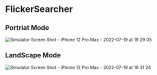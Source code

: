# FlickerSearcher

## Portriat Mode
![Simulator Screen Shot - iPhone 12 Pro Max - 2022-07-19 at 19 29 05](https://user-images.githubusercontent.com/50711478/179823198-70959a16-8c07-4c02-a73c-5b5d0ce0560d.png)

## LandScape Mode

![Simulator Screen Shot - iPhone 12 Pro Max - 2022-07-19 at 19 31 24](https://user-images.githubusercontent.com/50711478/179823532-4155eb05-cc39-4e62-a6e7-cc845bf5a3a0.png)
